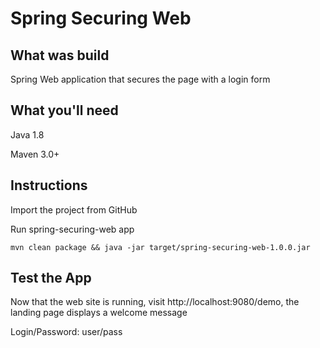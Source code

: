 # Spring Securing Web

## What was build
Spring Web application that secures the page with a login form

## What you'll need
Java 1.8

Maven 3.0+

## Instructions
Import the project from GitHub

Run spring-securing-web app
```
mvn clean package && java -jar target/spring-securing-web-1.0.0.jar
```

## Test the App
Now that the web site is running, visit http://localhost:9080/demo, the landing page displays a welcome message

Login/Password: user/pass
